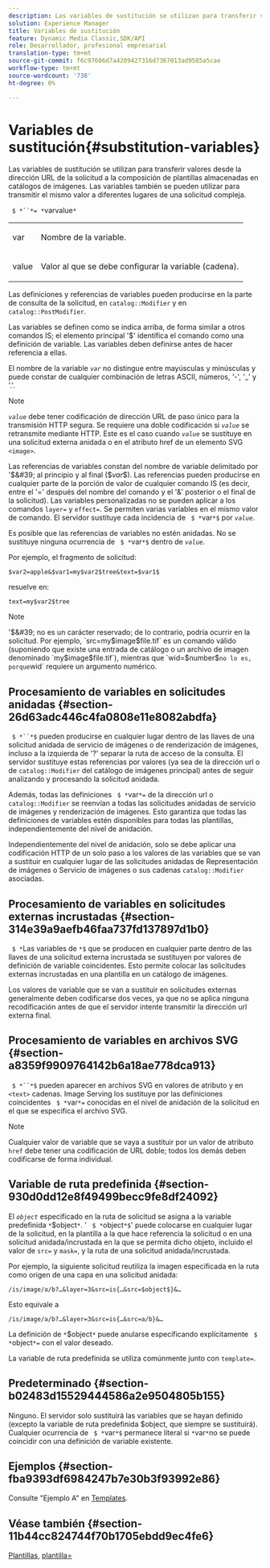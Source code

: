 ```yaml
---
description: Las variables de sustitución se utilizan para transferir valores desde la dirección URL de la solicitud a la composición de plantillas almacenadas en catálogos de imágenes. Las variables también se pueden utilizar para transmitir el mismo valor a diferentes lugares de una solicitud compleja.
solution: Experience Manager
title: Variables de sustitución
feature: Dynamic Media Classic,SDK/API
role: Desarrollador, profesional empresarial
translation-type: tm+mt
source-git-commit: f6c97606d7a4209427316d7367013ad9585a5cae
workflow-type: tm+mt
source-wordcount: '738'
ht-degree: 0%

---
```



# Variables de sustitución{#substitution-variables}

Las variables de sustitución se utilizan para transferir valores desde la dirección URL de la solicitud a la composición de plantillas almacenadas en catálogos de imágenes. Las variables también se pueden utilizar para transmitir el mismo valor a diferentes lugares de una solicitud compleja.

` $ *``*= *`varvalue`*`

<table id="simpletable_EFEC66C23CE949EFACDC415A954DF323"> 
 <tr class="strow"> 
  <td class="stentry"> <p> <span class="codeph"> <span class="varname"> var  </span> </span> </p> </td> 
  <td class="stentry"> <p>Nombre de la variable. </p> </td> 
 </tr> 
 <tr class="strow"> 
  <td class="stentry"> <p> <span class="codeph"> <span class="varname"> value  </span> </span> </p> </td> 
  <td class="stentry"> <p>Valor al que se debe configurar la variable (cadena). </p> </td> 
 </tr> 
</table>

Las definiciones y referencias de variables pueden producirse en la parte de consulta de la solicitud, en `catalog::Modifier` y en `catalog::PostModifier`.

Las variables se definen como se indica arriba, de forma similar a otros comandos IS; el elemento principal &#39;$&#39; identifica el comando como una definición de variable. Las variables deben definirse antes de hacer referencia a ellas.

El nombre de la variable *`var`* no distingue entre mayúsculas y minúsculas y puede constar de cualquier combinación de letras ASCII, números, &#39;-&#39;, &#39;_&#39; y &#39;.&#39;.

>[!NOTE]
>
>*`value`* debe tener codificación de dirección URL de paso único para la transmisión HTTP segura. Se requiere una doble codificación si *`value`* se retransmite mediante HTTP. Este es el caso cuando *`value`* se sustituye en una solicitud externa anidada o en el atributo href de un elemento SVG `<image>`.

Las referencias de variables constan del nombre de variable delimitado por &#39;$&#39; al principio y al final ($*var*$). Las referencias pueden producirse en cualquier parte de la porción de valor de cualquier comando IS (es decir, entre el &#39;=&#39; después del nombre del comando y el &#39;&amp;&#39; posterior o el final de la solicitud). Las variables personalizadas no se pueden aplicar a los comandos `layer=` y `effect=`. Se permiten varias variables en el mismo valor de comando. El servidor sustituye cada incidencia de ` $ *`var`*$` por *`value`*.

Es posible que las referencias de variables no estén anidadas. No se sustituye ninguna ocurrencia de ` $ *`var`*$` dentro de *`value`*.

Por ejemplo, el fragmento de solicitud:

`$var2=apple&$var1=my$var2$tree&text=$var1$`

resuelve en:

`text=my$var2$tree`

>[!NOTE]
>
>&#39;$&#39; no es un carácter reservado; de lo contrario, podría ocurrir en la solicitud. Por ejemplo, `src=my$image$file.tif` es un comando válido (suponiendo que existe una entrada de catálogo o un archivo de imagen denominado `my$image$file.tif`), mientras que `wid=$number$` no lo es, porque `wid` requiere un argumento numérico.

## Procesamiento de variables en solicitudes anidadas {#section-26d63adc446c4fa0808e11e8082abdfa}

` $ *``*$` pueden producirse en cualquier lugar dentro de las llaves de una solicitud anidada de servicio de imágenes o de renderización de imágenes, incluso a la izquierda de &#39;?&#39; separar la ruta de acceso de la consulta. El servidor sustituye estas referencias por valores (ya sea de la dirección url o de `catalog::Modifier` del catálogo de imágenes principal) antes de seguir analizando y procesando la solicitud anidada.

Además, todas las definiciones ` $ *`var`*=` de la dirección url o `catalog::Modifier` se reenvían a todas las solicitudes anidadas de servicio de imágenes y renderización de imágenes. Esto garantiza que todas las definiciones de variables estén disponibles para todas las plantillas, independientemente del nivel de anidación.

Independientemente del nivel de anidación, solo se debe aplicar una codificación HTTP de un solo paso a los valores de las variables que se van a sustituir en cualquier lugar de las solicitudes anidadas de Representación de imágenes o Servicio de imágenes o sus cadenas `catalog::Modifier` asociadas.

## Procesamiento de variables en solicitudes externas incrustadas {#section-314e39a9aefb46faa737fd137897d1b0}

` $ *`Las variables de `*$`  que se producen en cualquier parte dentro de las llaves de una solicitud externa incrustada se sustituyen por valores de definición de variable coincidentes. Esto permite colocar las solicitudes externas incrustadas en una plantilla en un catálogo de imágenes.

Los valores de variable que se van a sustituir en solicitudes externas generalmente deben codificarse dos veces, ya que no se aplica ninguna recodificación antes de que el servidor intente transmitir la dirección url externa final.

## Procesamiento de variables en archivos SVG {#section-a8359f9909764142b6a18ae778dca913}

` $ *``*$` pueden aparecer en archivos SVG en valores de atributo y en  `<text>` cadenas. Image Serving los sustituye por las definiciones coincidentes ` $ *`var`*=` conocidas en el nivel de anidación de la solicitud en el que se especifica el archivo SVG.

>[!NOTE]
>
>Cualquier valor de variable que se vaya a sustituir por un valor de atributo `href` debe tener una codificación de URL doble; todos los demás deben codificarse de forma individual.

## Variable de ruta predefinida {#section-930d0dd12e8f49499becc9fe8df24092}

El *`object`* especificado en la ruta de solicitud se asigna a la variable predefinida `*`$object`*`. &#39; ` $ *`object`*$`&#39; puede colocarse en cualquier lugar de la solicitud, en la plantilla a la que hace referencia la solicitud o en una solicitud anidada/incrustada en la que se permita dicho objeto, incluido el valor de `src=` y `mask=`, y la ruta de una solicitud anidada/incrustada.

Por ejemplo, la siguiente solicitud reutiliza la imagen especificada en la ruta como origen de una capa en una solicitud anidada:

`/is/image/a/b?…&layer=3&src=is{…&src=$object$}&…`

Esto equivale a

`/is/image/a/b?…&layer=3&src=is{…&src=a/b}&…`

La definición de `*`$object`*` puede anularse especificando explícitamente ` $ *`object`*=` con el valor deseado.

La variable de ruta predefinida se utiliza comúnmente junto con `template=`.

## Predeterminado {#section-b02483d15529444586a2e9504805b155}

Ninguno. El servidor solo sustituirá las variables que se hayan definido (excepto la variable de ruta predefinida $object, que siempre se sustituirá). Cualquier ocurrencia de ` $ *`var`*$` permanece literal si `*`var`*`no se puede coincidir con una definición de variable existente.

## Ejemplos {#section-fba9393df6984247b7e30b3f93992e86}

Consulte &quot;Ejemplo A&quot; en [Templates](../../../../../is-api/http-ref/image-serving-api-ref/c-http-protocol-reference/c-templates/c-templates.md#concept-3cd2d2adae0e41b2979b9640244d4d3e).

## Véase también {#section-11b44cc824744f70b1705ebdd9ec4fe6}

[Plantillas](../../../../../is-api/http-ref/image-serving-api-ref/c-http-protocol-reference/c-templates/c-templates.md#concept-3cd2d2adae0e41b2979b9640244d4d3e),  [plantilla=](../../../../../is-api/http-ref/image-serving-api-ref/c-http-protocol-reference/c-command-reference/r-template.md#reference-3beccaa462a64bf0ba867e5c8fd0bd14)
